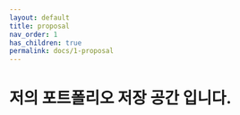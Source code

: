 ```yaml
---
layout: default
title: proposal
nav_order: 1
has_children: true
permalink: docs/1-proposal
---
```


# 저의 포트폴리오 저장 공간 입니다.
